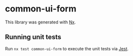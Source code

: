 # common-ui-form

This library was generated with [Nx](https://nx.dev).

## Running unit tests

Run `nx test common-ui-form` to execute the unit tests via [Jest](https://jestjs.io).
